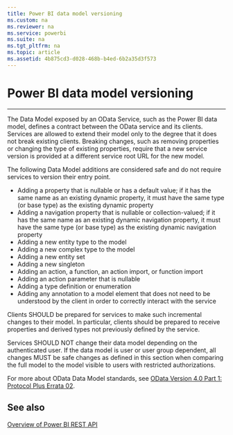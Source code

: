 ```yaml
---
title: Power BI data model versioning
ms.custom: na
ms.reviewer: na
ms.service: powerbi
ms.suite: na
ms.tgt_pltfrm: na
ms.topic: article
ms.assetid: 4b875cd3-d028-468b-b4ed-6b2a35d3f573
---
```

# Power BI data model versioning
---
The Data Model exposed by an OData Service, such as the Power BI data model, defines a contract between the OData service and its clients. Services are allowed to extend their model only to the degree that it does not break existing clients. Breaking changes, such as removing properties or changing the type of existing properties, require that a new service version is provided at a different service root URL for the new model.

The following Data Model additions are considered safe and do not require services to version their entry point.

-	 Adding a property that is nullable or has a default value; if it has the same name as an existing dynamic property, it must have the same type (or base type) as the existing dynamic property
-	Adding a navigation property that is nullable or collection-valued; if it has the same name as an existing dynamic navigation property, it must have the same type (or base type) as the existing dynamic navigation property
-	Adding a new entity type to the model
-	Adding a new complex type to the model
-	Adding a new entity set
-	Adding a new singleton
-	Adding an action, a function, an action import, or function import 
-	Adding an action parameter that is nullable
-	Adding a type definition or enumeration
-	Adding any annotation to a model element that does not need to be understood by the client in order to correctly interact with the service

Clients SHOULD be prepared for services to make such incremental changes to their model. In particular, clients should be prepared to receive properties and derived types not previously defined by the service.

Services SHOULD NOT change their data model depending on the authenticated user. If the data model is user or user group dependent, all changes MUST be safe changes as defined in this section when comparing the full model to the model visible to users with restricted authorizations.

For more about OData Data Model standards, see [OData Version 4.0 Part 1: Protocol Plus Errata 02](http://docs.oasis-open.org/odata/odata/v4.0/odata-v4.0-part1-protocol.html).

## See also
[Overview of Power BI REST API](Overview-of-Power-BI-REST-API.md)
